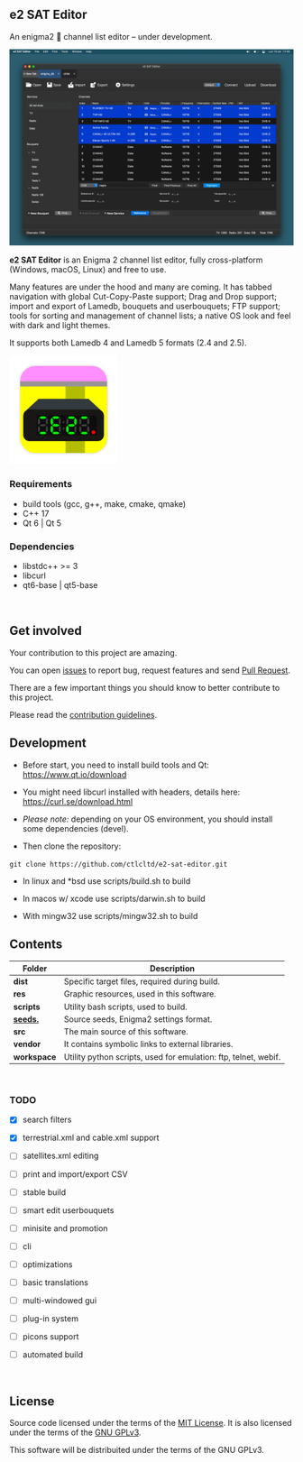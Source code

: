 ## e2 SAT Editor

An enigma2 📡 channel list editor – under development.

[![A screenshot of e2 SAT Editor](https://github.com/ctlcltd/e2-sat-editor/blob/main/res/screenshot.png "e2 SAT Editor (screenshot)")](https://github.com/ctlcltd/e2-sat-editor/blob/main/res/screenshot.png?raw=true)

**e2 SAT Editor** is an Enigma 2 channel list editor, fully cross-platform (Windows, macOS, Linux) and free to use.

Many features are under the hood and many are coming. It has tabbed navigation with global Cut-Copy-Paste support; Drag and Drop support; import and export of Lamedb, bouquets and userbouquets; FTP support; tools for sorting and management of channel lists; a native OS look and feel with dark and light themes.

It supports both Lamedb 4 and Lamedb 5 formats (2.4 and 2.5).

<img src="res/e2-sat-editor.svg" width="192" height="192" alt="e2 SAT Editor (icon)" title="Icon">


### Requirements

* build tools (gcc, g++, make, cmake, qmake)
* C++ 17
* Qt 6 \| Qt 5


### Dependencies

* libstdc++ >= 3
* libcurl
* qt6-base \| qt5-base


&nbsp;
## Get involved

Your contribution to this project are amazing.

You can open [issues](https://github.com/ctlcltd/e2-sat-editor/issues) to report bug, request features and send [Pull Request](https://github.com/ctlcltd/e2-sat-editor/pulls).

There are a few important things you should know to better contribute to this project.

Please read the [contribution guidelines](https://github.com/ctlcltd/e2-sat-editor/blob/main/CONTRIBUTING.md).


## Development

- Before start, you need to install build tools and Qt: https://www.qt.io/download

- You might need libcurl installed with headers, details here: https://curl.se/download.html

- *Please note:* depending on your OS environment, you should install some dependencies (devel).

- Then clone the repository:

```git clone https://github.com/ctlcltd/e2-sat-editor.git```

- In linux and \*bsd use scripts/build.sh to build

- In macos w/ xcode use scripts/darwin.sh to build

- With mingw32 use scripts/mingw32.sh to build


## Contents

|Folder|Description|
|-|-|
|**dist**|Specific target files, required during build.|
|**res**|Graphic resources, used in this software.|
|**scripts**|Utility bash scripts, used to build.|
|**[seeds.](https://ctlcltd.github.io/e2-sat-editor/seeds./)**|Source seeds, Enigma2 settings format.|
|**src**|The main source of this software.|
|**vendor**|It contains symbolic links to external libraries.|
|**workspace**|Utility python scripts, used for emulation: ftp, telnet, webif.|


&nbsp;
### TODO

- [x] search filters
- [x] terrestrial.xml and cable.xml support
- [ ] satellites.xml editing
- [ ] print and import/export CSV
- [ ] stable build
- [ ] smart edit userbouquets
- [ ] minisite and promotion
- [ ] cli
- [ ] optimizations
- [ ] basic translations
- [ ] multi-windowed gui
- [ ] plug-in system
- [ ] picons support
- [ ] automated build


&nbsp;
## License

Source code licensed under the terms of the [MIT License](https://github.com/ctlcltd/e2-sat-editor/blob/main/LICENSE). It is also licensed under the terms of the [GNU GPLv3](https://github.com/ctlcltd/e2-sat-editor/blob/main/COPYING).

This software will be distribuited under the terms of the GNU GPLv3.
